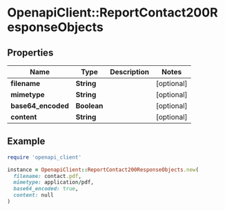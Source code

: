 # OpenapiClient::ReportContact200ResponseObjects

## Properties

| Name | Type | Description | Notes |
| ---- | ---- | ----------- | ----- |
| **filename** | **String** |  | [optional] |
| **mimetype** | **String** |  | [optional] |
| **base64_encoded** | **Boolean** |  | [optional] |
| **content** | **String** |  | [optional] |

## Example

```ruby
require 'openapi_client'

instance = OpenapiClient::ReportContact200ResponseObjects.new(
  filename: contact.pdf,
  mimetype: application/pdf,
  base64_encoded: true,
  content: null
)
```

